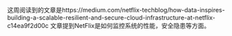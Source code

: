 这周阅读到的文章是https://medium.com/netflix-techblog/how-data-inspires-building-a-scalable-resilient-and-secure-cloud-infrastructure-at-netflix-c14ea9f2d00c
文章提到NetFlix是如何监控系统的性能，安全隐患等方面。